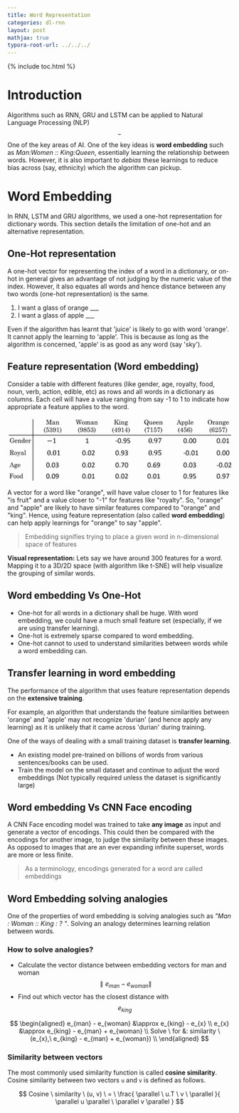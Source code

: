 ```yaml
---
title: Word Representation
categories: dl-rnn
layout: post
mathjax: true
typora-root-url: ../../../
---
```


{% include toc.html %}

# Introduction 

Algorithms such as RNN, GRU and LSTM can be applied to Natural Language Processing (NLP) $$-$$ One of the key areas of AI. One of the key ideas is **word embedding** such as *Man:Women :: King:Queen*, essentially learning the relationship between words. However, it is also important to *debias* these learnings  to reduce bias across (say, ethnicity) which the algorithm can pickup.

# Word Embedding

In RNN, LSTM and GRU algorithms, we used a one-hot representation for dictionary words. This section details the limitation of one-hot and an alternative representation.

## One-Hot representation

A one-hot vector for representing the index of a word in a dictionary, or on-hot in general gives an advantage of not judging by the numeric value of the index. However, it also equates all words and hence distance between any two words (one-hot representation) is the same.

1. I want a glass of orange ___
2. I want a glass of apple ___

Even if the algorithm has learnt that 'juice' is likely to go with word 'orange'. It cannot apply the learning to 'apple'. This is because as long as the algorithm is concerned, 'apple' is as good as any word (say 'sky').

## Feature representation (Word embedding)

Consider a table with different features (like gender, age, royalty, food, noun, verb, action, edible, etc) as rows and all words in a dictionary as columns. Each cell will have a value ranging from say -1 to 1 to indicate how appropriate a feature applies to the word.

![RNN_WordEmbedding](/assets/images/dl/RNN_WordEmbedding.png)

A vector for a word like "orange", will have value closer to 1 for features like "is fruit" and a value closer to "-1" for features like "royalty". So, "orange" and "apple" are likely to have similar features compared to "orange" and "king". Hence, using feature representation (also called **word embedding**) can help apply learnings for "orange" to say "apple".

> Embedding signifies trying to place a given word in n-dimensional space of features

**Visual representation:** Lets say we have around 300 features for a word. Mapping it to a 3D/2D space (with algorithm like t-SNE) will help visualize the grouping of similar words. 

## Word embedding Vs One-Hot

- One-hot for all words in a dictionary shall be huge. With word embedding, we could have a much small feature set (especially, if we are using transfer learning).
- One-hot is extremely sparse compared to word embedding.
- One-hot cannot to used to understand similarities between words while a word embedding can.

## Transfer learning in word embedding

The performance of the algorithm that uses feature representation depends on the **extensive training**. 

For example, an algorithm that understands the feature similarities between 'orange' and 'apple' may not recognize 'durian'  (and hence apply any learning) as it is unlikely that it came across 'durian' during training.

One of the ways of dealing with a small training dataset is **transfer learning**. 

- An existing model pre-trained on billions of words from various sentences/books can be used.
- Train the model on the small dataset and continue to adjust the word embeddings (Not typically required unless the dataset is significantly large)

## Word embedding Vs CNN Face encoding

A CNN Face encoding model was trained to take **any image** as input and generate a vector of encodings. This could then be compared with the encodings for another image, to judge the similarity between these images. As opposed to images that are an ever expanding infinite superset, words are more or less finite. 

>  As a terminology, encodings generated for a word are called embeddings

## Word Embedding solving analogies

One of the properties of word embedding is solving analogies such as *"Man : Woman :: King : ? "*. Solving an analogy determines learning relation between words.

### How to solve analogies?

- Calculate the vector distance between embedding vectors for man and woman  $$ \parallel e_{man}  - e_{woman} \parallel $$ 
- Find out which vector has the closest distance with $$e_{king}$$ 

$$
\begin{aligned}
e_{man} - e_{woman} &\approx e_{king} - e_{x} \\
e_{x} &\approx e_{king} - e_{man} + e_{woman} \\
Solve \ for &: similarity \ (e_{x},\ e_{king} - e_{man} + e_{woman}) \\
\end{aligned}
$$



### Similarity between vectors

The most commonly used similarity function is called **cosine similarity**. Cosine similarity between two vectors `u` and `v` is defined as follows.

$$
Cosine \ similarity \ (u, v) \ = \ \frac{ \parallel \ u.T \ v \ \parallel }{ \parallel u \parallel \ \parallel v \parallel }
$$





